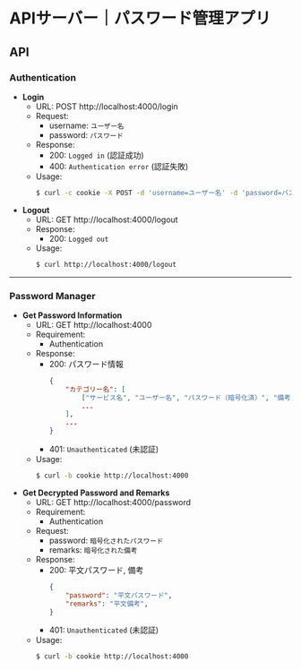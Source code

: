 # APIサーバー｜パスワード管理アプリ

## API

### Authentication
- **Login**
    - URL: POST http://localhost:4000/login
    - Request:
        - username: `ユーザー名`
        - password: `パスワード`
    - Response:
        - 200: `Logged in` (認証成功)
        - 400: `Authentication error` (認証失敗)
    - Usage:
        ```bash
        $ curl -c cookie -X POST -d 'username=ユーザー名' -d 'password=パスワード' http://localhost:4000/login
        ```
- **Logout**
    - URL: GET http://localhost:4000/logout
    - Response:
        - 200: `Logged out`
    - Usage:
        ```bash
        $ curl http://localhost:4000/logout
        ```

---

### Password Manager
- **Get Password Information**
    - URL: GET http://localhost:4000
    - Requirement:
        - Authentication
    - Response:
        - 200: パスワード情報
            ```json
            {
                "カテゴリー名": [
                    ["サービス名", "ユーザー名", "パスワード（暗号化済）", "備考（暗号化済）"],
                    ...
                ],
                ...
            }
            ```
        - 401: `Unauthenticated` (未認証)
    - Usage:
        ```bash
        $ curl -b cookie http://localhost:4000
        ```
- **Get Decrypted Password and Remarks**
    - URL: GET http://localhost:4000/password
    - Requirement:
        - Authentication
    - Request:
        - password: `暗号化されたパスワード`
        - remarks: `暗号化された備考`
    - Response:
        - 200: 平文パスワード, 備考
            ```json
            {
                "password": "平文パスワード",
                "remarks": "平文備考",
            }
            ```
        - 401: `Unauthenticated` (未認証)
    - Usage:
        ```bash
        $ curl -b cookie http://localhost:4000
        ```
